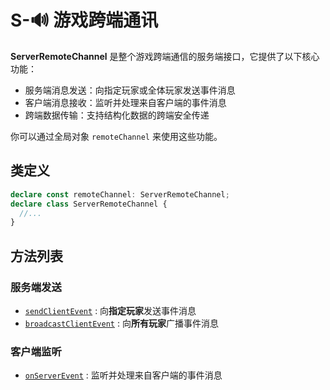# S-🔊 游戏跨端通讯

**ServerRemoteChannel** 是整个游戏跨端通信的服务端接口，它提供了以下核心功能：

- 服务端消息发送：向指定玩家或全体玩家发送事件消息
- 客户端消息接收：监听并处理来自客户端的事件消息
- 跨端数据传输：支持结构化数据的跨端安全传递

你可以通过全局对象 `remoteChannel` 来使用这些功能。

## 类定义

```typescript
declare const remoteChannel: ServerRemoteChannel;
declare class ServerRemoteChannel {
  //...
}
```

## 方法列表

### 服务端发送

- [`sendClientEvent`](/RemoteChannel/Server/serverToClient#sendClientEvent) : 向**指定玩家**发送事件消息
- [`broadcastClientEvent`](/RemoteChannel/Server/serverToClient#broadcastClientEvent) : 向**所有玩家**广播事件消息

### 客户端监听

- [`onServerEvent`](/RemoteChannel/Server/clientToServer#onServerEvent) : 监听并处理来自客户端的事件消息
